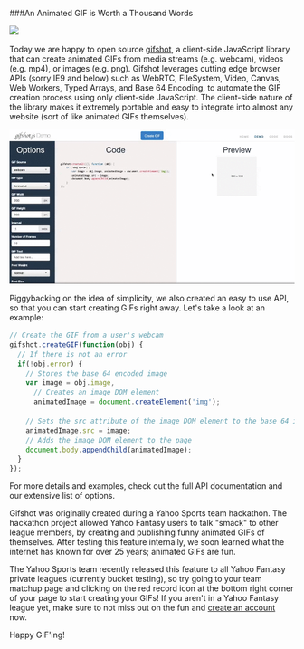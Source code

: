 ###An Animated GIF is Worth a Thousand Words 

![](http://i.imgur.com/I17GUX9.gif)

Today we are happy to open source [gifshot](http://yahoo.github.io/gifshot/), a client-side JavaScript library that can create animated GIFs from media streams (e.g. webcam), videos (e.g. mp4), or images (e.g. png). Gifshot leverages cutting edge browser APIs (sorry IE9 and below) such as WebRTC, FileSystem, Video, Canvas, Web Workers, Typed Arrays, and Base 64 Encoding, to automate the GIF creation process using only client-side JavaScript. The client-side nature of the library makes it extremely portable and easy to integrate into almost any website (sort of like animated GIFs themselves).

![](images/screencastGIF.gif)

Piggybacking on the idea of simplicity, we also created an easy to use API, so that you can start creating GIFs right away.  Let's take a look at an example:

```javascript
// Create the GIF from a user's webcam
gifshot.createGIF(function(obj) {
  // If there is not an error
  if(!obj.error) {
    // Stores the base 64 encoded image
    var image = obj.image,
      // Creates an image DOM element
      animatedImage = document.createElement('img');

    // Sets the src attribute of the image DOM element to the base 64 image
    animatedImage.src = image;
    // Adds the image DOM element to the page
    document.body.appendChild(animatedImage);
  }
});
```

For more details and examples, check out the full API documentation and our extensive list of options.

Gifshot was originally created during a Yahoo Sports team hackathon. The hackathon project allowed Yahoo Fantasy users to talk "smack" to other league members, by creating and publishing funny animated GIFs of themselves. After testing this feature internally, we soon learned what the internet has known for over 25 years; animated GIFs are fun.

The Yahoo Sports team recently released this feature to all Yahoo Fantasy private leagues (currently bucket testing), so try going to your team matchup page and clicking on the red record icon at the bottom right corner of your page to start creating your GIFs! If you aren't in a Yahoo Fantasy league yet, make sure to not miss out on the fun and [create an account](http://sports.yahoo.com/fantasy/) now.

Happy GIF'ing!

